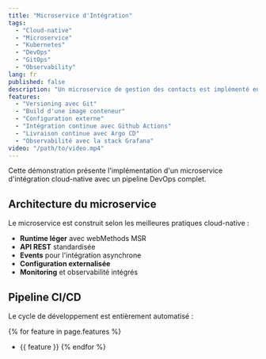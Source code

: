 ```yaml
---
title: "Microservice d'Intégration"
tags:
  - "Cloud-native"
  - "Microservice"
  - "Kubernetes"
  - "DevOps"
  - "GitOps"
  - "Observability"
lang: fr
published: false
description: "Un microservice de gestion des contacts est implémenté en utilisant les webMethods Microservices Runtimes. Il expose une API REST standard et des événements. Son CI/CD est entièrement automatisé avec Github Actions et Argo CD."
features:
  - "Versioning avec Git"
  - "Build d'une image conteneur"
  - "Configuration externe"
  - "Intégration continue avec Github Actions"
  - "Livraison continue avec Argo CD"
  - "Observabilité avec la stack Grafana"
video: "/path/to/video.mp4"
---
```


Cette démonstration présente l'implémentation d'un microservice d'intégration cloud-native avec un pipeline DevOps complet.

## Architecture du microservice

Le microservice est construit selon les meilleures pratiques cloud-native :

- **Runtime léger** avec webMethods MSR
- **API REST** standardisée
- **Events** pour l'intégration asynchrone
- **Configuration externalisée**
- **Monitoring** et observabilité intégrés

## Pipeline CI/CD

Le cycle de développement est entièrement automatisé :

{% for feature in page.features %}
- {{ feature }}
{% endfor %}